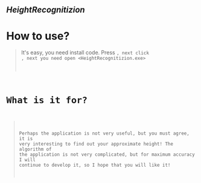 ## *HeightRecognitizion*
# How to use?
> It's easy, you need install code. Press <code>, next click <Download Zip>, next you need open <HeightRecognitizion.exe>
# What is it for?
> Perhaps the application is not very useful, but you must agree, it is very interesting to find out your approximate height! The algorithm of the application is not very complicated, but for maximum accuracy I will continue to develop it, so I hope that you will like it!
